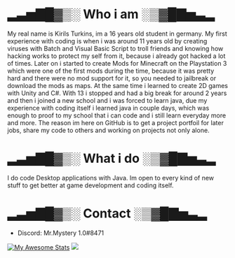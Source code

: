 # ▂▃▅▇█▓▒░ Who i am ░▒▓█▇▅▃▂
My real name is Kirils Turkins, im a 16 years old student in germany. My first experience with coding is when i was around 11 years old by creating viruses with Batch and 
Visual Basic Script to troll friends and knowing how hacking works to protect my self from it, because i already got hacked a lot of times. Later on i started to create
Mods for Minecraft on the Playstation 3 which were one of the first mods during the time, because it was pretty hard and there were no mod support for it, so you needed
to jailbreak or download the mods as maps. At the same time i learned to create 2D games with Unity and C#. With 13 i stopped and had a big break for around 2 years
and then i joined a new school and i was forced to learn java, due my experience with coding itself i learned java in couple days, which was enough to proof to my 
school that i can code and i still learn everyday more and more. The reason im here on GitHub is to get a project portfoil for later jobs, share my code to others 
and working on projects not only alone. 

# ▂▃▅▇█▓▒░ What i do ░▒▓█▇▅▃▂
I do code Desktop applications with Java.
Im open to every kind of new stuff to get better at game development and coding itself.

# ▂▃▅▇█▓▒░ Contact ░▒▓█▇▅▃▂
- Discord: Mr.Mystery 1.0#8471

[![My Awesome Stats](https://awesome-github-stats.azurewebsites.net/user-stats/MrMystery10-del?cardType=github&theme=dark&preferLogin=false)](https://git.io/awesome-stats-card) <img src="https://github-readme-stats.vercel.app/api/top-langs/?username=MrMystery10-del"/>
